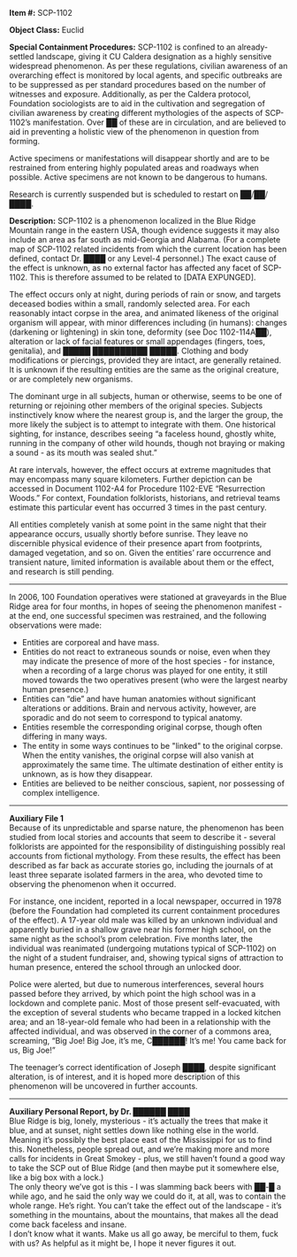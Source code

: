**Item #:** SCP-1102

**Object Class:** Euclid

**Special Containment Procedures:** SCP-1102 is confined to an already-settled landscape, giving it CU Caldera designation as a highly sensitive widespread phenomenon. As per these regulations, civilian awareness of an overarching effect is monitored by local agents, and specific outbreaks are to be suppressed as per standard procedures based on the number of witnesses and exposure. Additionally, as per the Caldera protocol, Foundation sociologists are to aid in the cultivation and segregation of civilian awareness by creating different mythologies of the aspects of SCP-1102’s manifestation. Over ██ of these are in circulation, and are believed to aid in preventing a holistic view of the phenomenon in question from forming.

Active specimens or manifestations will disappear shortly and are to be restrained from entering highly populated areas and roadways when possible. Active specimens are not known to be dangerous to humans.

Research is currently suspended but is scheduled to restart on ██/██/████.

**Description:** SCP-1102 is a phenomenon localized in the Blue Ridge Mountain range in the eastern USA, though evidence suggests it may also include an area as far south as mid-Georgia and Alabama. (For a complete map of SCP-1102 related incidents from which the current location has been defined, contact Dr. ████ or any Level-4 personnel.) The exact cause of the effect is unknown, as no external factor has affected any facet of SCP-1102. This is therefore assumed to be related to \[DATA EXPUNGED\].

The effect occurs only at night, during periods of rain or snow, and targets deceased bodies within a small, randomly selected area. For each reasonably intact corpse in the area, and animated likeness of the original organism will appear, with minor differences including (in humans): changes (darkening or lightening) in skin tone, deformity (see Doc 1102-114A██), alteration or lack of facial features or small appendages (fingers, toes, genitalia), and █████ ██████████ █████. Clothing and body modifications or piercings, provided they are intact, are generally retained. It is unknown if the resulting entities are the same as the original creature, or are completely new organisms.

The dominant urge in all subjects, human or otherwise, seems to be one of returning or rejoining other members of the original species. Subjects instinctively know where the nearest group is, and the larger the group, the more likely the subject is to attempt to integrate with them. One historical sighting, for instance, describes seeing “a faceless hound, ghostly white, running in the company of other wild hounds, though not braying or making a sound - as its mouth was sealed shut.”

At rare intervals, however, the effect occurs at extreme magnitudes that may encompass many square kilometers. Further depiction can be accessed in Document 1102-A4 for Procedure 1102-EVE “Resurrection Woods.” For context, Foundation folklorists, historians, and retrieval teams estimate this particular event has occurred 3 times in the past century.

All entities completely vanish at some point in the same night that their appearance occurs, usually shortly before sunrise. They leave no discernible physical evidence of their presence apart from footprints, damaged vegetation, and so on. Given the entities’ rare occurrence and transient nature, limited information is available about them or the effect, and research is still pending.

* * *

In 2006, 100 Foundation operatives were stationed at graveyards in the Blue Ridge area for four months, in hopes of seeing the phenomenon manifest - at the end, one successful specimen was restrained, and the following observations were made:

*   Entities are corporeal and have mass.
*   Entities do not react to extraneous sounds or noise, even when they may indicate the presence of more of the host species - for instance, when a recording of a large chorus was played for one entity, it still moved towards the two operatives present (who were the largest nearby human presence.)
*   Entities can “die” and have human anatomies without significant alterations or additions. Brain and nervous activity, however, are sporadic and do not seem to correspond to typical anatomy.
*   Entities resemble the corresponding original corpse, though often differing in many ways.
*   The entity in some ways continues to be "linked" to the original corpse. When the entity vanishes, the original corpse will also vanish at approximately the same time. The ultimate destination of either entity is unknown, as is how they disappear.
*   Entities are believed to be neither conscious, sapient, nor possessing of complex intelligence.

* * *

**Auxiliary File 1**  
Because of its unpredictable and sparse nature, the phenomenon has been studied from local stories and accounts that seem to describe it - several folklorists are appointed for the responsibility of distinguishing possibly real accounts from fictional mythology. From these results, the effect has been described as far back as accurate stories go, including the journals of at least three separate isolated farmers in the area, who devoted time to observing the phenomenon when it occurred.

For instance, one incident, reported in a local newspaper, occurred in 1978 (before the Foundation had completed its current containment procedures of the effect). A 17-year old male was killed by an unknown individual and apparently buried in a shallow grave near his former high school, on the same night as the school’s prom celebration. Five months later, the individual was reanimated (undergoing mutations typical of SCP-1102) on the night of a student fundraiser, and, showing typical signs of attraction to human presence, entered the school through an unlocked door.

Police were alerted, but due to numerous interferences, several hours passed before they arrived, by which point the high school was in a lockdown and complete panic. Most of those present self-evacuated, with the exception of several students who became trapped in a locked kitchen area; and an 18-year-old female who had been in a relationship with the affected individual, and was observed in the corner of a commons area, screaming, “Big Joe! Big Joe, it’s me, C██████! It’s me! You came back for us, Big Joe!”

The teenager’s correct identification of Joseph ████, despite significant alteration, is of interest, and it is hoped more description of this phenomenon will be uncovered in further accounts.

* * *

**Auxiliary Personal Report, by Dr. ██████ ████**  
Blue Ridge is big, lonely, mysterious - it’s actually the trees that make it blue, and at sunset, night settles down like nothing else in the world. Meaning it’s possibly the best place east of the Mississippi for us to find this. Nonetheless, people spread out, and we’re making more and more calls for incidents in Great Smokey - plus, we still haven’t found a good way to take the SCP out of Blue Ridge (and then maybe put it somewhere else, like a big box with a lock.)  
The only theory we’ve got is this - I was slamming back beers with ██-█ a while ago, and he said the only way we could do it, at all, was to contain the whole range. He’s right. You can’t take the effect out of the landscape - it’s something in the mountains, about the mountains, that makes all the dead come back faceless and insane.  
I don’t know what it wants. Make us all go away, be merciful to them, fuck with us? As helpful as it might be, I hope it never figures it out.